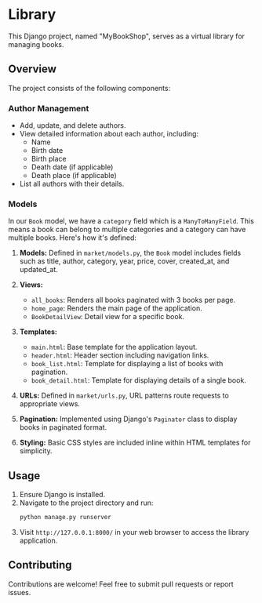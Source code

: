 
# Library

This Django project, named "MyBookShop", serves as a virtual library for managing books.

## Overview

The project consists of the following components:


### Author Management

- Add, update, and delete authors.
- View detailed information about each author, including:
  - Name
  - Birth date
  - Birth place
  - Death date (if applicable)
  - Death place (if applicable)
- List all authors with their details.

### Models

In our `Book` model, we have a `category` field which is a `ManyToManyField`. This means a book can belong to multiple categories and a category can have multiple books. Here's how it's defined:




1. **Models:** Defined in `market/models.py`, the `Book` model includes fields such as title, author, category, year, price, cover, created_at, and updated_at.

2. **Views:**
    - `all_books`: Renders all books paginated with 3 books per page.
    - `home_page`: Renders the main page of the application.
    - `BookDetailView`: Detail view for a specific book.

3. **Templates:**
    - `main.html`: Base template for the application layout.
    - `header.html`: Header section including navigation links.
    - `book_list.html`: Template for displaying a list of books with pagination.
    - `book_detail.html`: Template for displaying details of a single book.

4. **URLs:** Defined in `market/urls.py`, URL patterns route requests to appropriate views.

5. **Pagination:** Implemented using Django's `Paginator` class to display books in paginated format.

6. **Styling:** Basic CSS styles are included inline within HTML templates for simplicity.

## Usage

1. Ensure Django is installed.
2. Navigate to the project directory and run:
    ```bash
    python manage.py runserver
    ```
3. Visit `http://127.0.0.1:8000/` in your web browser to access the library application.

## Contributing

Contributions are welcome! Feel free to submit pull requests or report issues.




